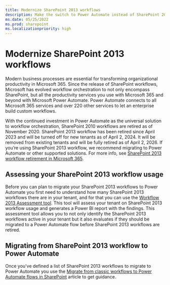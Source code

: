 ```yaml
---
title: Modernize SharePoint 2013 workflows
description: Make the switch to Power Automate instead of SharePoint 2013 workflow for your business processes.
ms.date: 05/25/2022
ms.prod: sharepoint
ms.localizationpriority: high
---
```


# Modernize SharePoint 2013 workflows

Modern business processes are essential for transforming organizational productivity in Microsoft 365. Since the release of SharePoint workflows, Microsoft has evolved workflow orchestration to not only encompass SharePoint, but all the productivity services you use with Microsoft 365 and beyond with Microsoft Power Automate. Power Automate connects to all Microsoft 365 services and over 220 other services to let an enterprise build custom workflows.

With the continued investment in Power Automate as the universal solution to workflow orchestration, SharePoint 2010 workflows are retired as of November 2020. SharePoint 2013 workflow has been retired since April 2023 and will be turned off for new tenants as of April 2, 2024. It will be removed from existing tenants and will be fully retired as of April 2, 2026. If you’re using SharePoint 2013 workflow, we recommend migrating to Power Automate or other supported solutions. For more info, see [SharePoint 2013 workflow retirement in Microsoft 365](https://aka.ms/sp-workflows-2013support). 

## Assessing your SharePoint 2013 workflow usage

Before you can plan to migrate your SharePoint 2013 workflows to Power Automate you first need to understand how many SharePoint 2013 workflows there are in your tenant, and for that you can use the [Workflow 2013 Assessment tool](https://aka.ms/microsoft365assessmenttool). This tool will assess your tenant on SharePoint 2013 workflow usage and generates a Power BI report with the findings. This assessment tool allows you to not only identify the SharePoint 2013 workflows active in your tenant but it also evaluates if they should be migrated to a Power Automate flow before SharePoint 2013 workflows are retired.

## Migrating from SharePoint 2013 workflow to Power Automate

Once you've defined a list of SharePoint 2013 workflows to migrate to Power Automate you use the [Migrate from classic workflows to Power Automate flows in SharePoint](../business-apps/power-automate/guidance/migrate-from-classic-workflows-to-power-automate-flows.md) article to get guidance.
